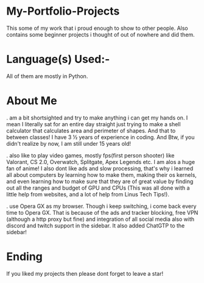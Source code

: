 # My-Portfolio-Projects
This some of my work that i proud enough to show to other people. Also contains some beginner projects i thought of out of nowhere and did them.

# Language(s) Used:-
All of them are mostly in Python.

# About Me
. am a bit shortsighted and try to make anything i can get my hands on. I mean I literally sat for an entire day straight just trying to make a shell calculator that calculates area and perimeter of shapes. And that to between classes! I have 3 ½ years of experience in coding. And Btw, if you didn't realize by now, I am still under 15 years old!

. also like to play video games, mostly fps(first person shooter) like Valorant, CS 2.0, Overwatch, Splitgate, Apex Legends etc. I am alos a huge fan of anime! I also dont like ads and slow processing, that's why i learned all about computers by learning how to make them, making their os kernels, and even learning how to make sure that they are of great value by finding out all the ranges and budget of GPU and CPUs (This was all done with a little help from websites, and a lot of help from Linus Tech Tips!). 

. use Opera GX as my browser. Though i keep switching, i come back every time to Opera GX. That is because of the ads and tracker blocking, free VPN (although a http proxy but fine) and integration of all social media also with discord and twitch support in the sidebar. It also added ChatGTP to the sidebar!

# Ending
If you liked my projects then please dont forget to leave a star!
